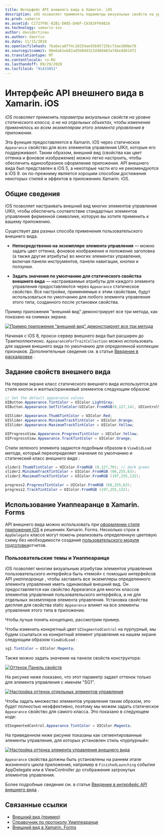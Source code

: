```yaml
---
title: Интерфейс API внешнего вида в Xamarin. iOS
description: iOS позволяет применять параметры визуальных свойств на уровне статического класса, а не на отдельных объектах, чтобы изменение применялось ко всем экземплярам этого элемента управления в приложении.
ms.prod: xamarin
ms.assetid: C1727F0C-82B1-D085-D46F-C6383FF04B16
ms.technology: xamarin-ios
author: davidortinau
ms.author: daortin
ms.date: 11/15/2018
ms.openlocfilehash: 7ba6eca8f74c10254ae93b95725bc73ae100be70
ms.sourcegitcommit: 00e6a61eb82ad5b0dd323d48d483a74bedd814f2
ms.translationtype: MT
ms.contentlocale: ru-RU
ms.lasthandoff: 09/29/2020
ms.locfileid: "91433851"
---
```

# <a name="appearance-api-in-xamarinios"></a>Интерфейс API внешнего вида в Xamarin. iOS

_iOS позволяет применять параметры визуальных свойств на уровне статического класса, а не на отдельных объектах, чтобы изменение применялось ко всем экземплярам этого элемента управления в приложении._

Эта функция предоставляется в Xamarin. iOS через статическое `Appearance` свойство для всех элементов управления UIKit, которые его поддерживают. Таким образом, внешний вид (свойства как цвет оттенка и фоновое изображение) можно легко настроить, чтобы обеспечить единообразное оформление приложения. API внешнего вида был представлен в iOS 5, а некоторые части его не рекомендуются в iOS 9. он по-прежнему является хорошим способом достижения некоторых стилей и эффектов в приложениях Xamarin. iOS.

## <a name="overview"></a>Общие сведения

iOS позволяет настраивать внешний вид многих элементов управления UIKit, чтобы обеспечить соответствие стандартных элементов управления фирменной символике, которую вы хотите применить к вашему приложению.

Существует два разных способа применения пользовательского внешнего вида.

- **Непосредственно на экземпляре элемента управления** — можно задать цвет оттенка, фоновое изображение и положение заголовка (а также другие атрибуты) во многих элементах управления, включая панели инструментов, панели навигации, кнопки и ползунки.

- **Задать значения по умолчанию для статического свойства внешнего вида** — настраиваемые атрибуты для каждого элемента управления предоставляются через `Appearance` статическое свойство. Все настройки, применяемые к этим свойствам, будут использоваться по умолчанию для любого элемента управления этого типа, созданного после установки свойства.

Пример приложения "внешний вид" демонстрирует все три метода, как показано на снимках экрана:

[![Пример приложения "внешний вид" демонстрирует все три метода](introduction-to-the-appearance-api-images/appearance01-sml.png)](introduction-to-the-appearance-api-images/appearance01.png#lightbox)

Начиная с iOS 8, прокси-сервер внешнего вида был расширен до Траитколлектионс.
 `AppearanceForTraitCollection` можно использовать для задания внешнего вида по умолчанию для определенной коллекции признаков. Дополнительные сведения см. в статье [Введение в раскадровки](~/ios/user-interface/storyboards/unified-storyboards.md) .

## <a name="setting-appearance-properties"></a>Задание свойств внешнего вида

На первом экране класс статического внешнего вида используется для стиля кнопок и желтых/оранжевый элементов следующим образом:

```csharp
// Set the default appearance values
UIButton.Appearance.TintColor = UIColor.LightGray;
UIButton.Appearance.SetTitleColor(UIColor.FromRGB(0,127,14), UIControlState.Normal);

UISlider.Appearance.ThumbTintColor = UIColor.Red;
UISlider.Appearance.MinimumTrackTintColor = UIColor.Orange;
UISlider.Appearance.MaximumTrackTintColor = UIColor.Yellow;

UIProgressView.Appearance.ProgressTintColor = UIColor.Yellow;
UIProgressView.Appearance.TrackTintColor = UIColor.Orange;
```

Стили зеленого элемента задаются подобным образом в `ViewDidLoad` методе, который переопределяет значения по умолчанию и статический класс *внешнего вида* :

```csharp
slider2.ThumbTintColor = UIColor.FromRGB (0,127,70); // dark green
slider2.MinimumTrackTintColor = UIColor.FromRGB (66,255,63);
slider2.MaximumTrackTintColor = UIColor.FromRGB (197,255,132);
```

```csharp
progress2.ProgressTintColor = UIColor.FromRGB (66,255,63);
progress2.TrackTintColor = UIColor.FromRGB (197,255,132);
```

## <a name="using-uiappearance-in-xamarinforms"></a>Использование Уиаппеаранце в Xamarin. Forms

API внешнего вида можно использовать при [оформлении стиля приложения iOS](~/xamarin-forms/platform/ios/formatting.md#uiappearance-api) в решениях Xamarin. Forms. Несколько строк в `AppDelegate` классе могут помочь реализовать определенную цветовую схему без необходимости создания [пользовательского модуля подготовки](~/xamarin-forms/app-fundamentals/custom-renderer/index.md)отчетов.

### <a name="custom-themes-and-uiappearance"></a>Пользовательские темы и Уиаппеаранце

iOS позволяет многим визуальным атрибутам элементов управления пользовательского интерфейса быть «темой» с помощью интерфейсов API *уиаппеаранце* , чтобы заставить все экземпляры определенного элемента управления иметь одинаковый внешний вид. Он предоставляется как свойство Appearance для многих классов элементов управления пользовательского интерфейса, а не для отдельных экземпляров элемента управления. Установка свойства дисплея для свойства static `Appearance` влияет на все элементы управления этого типа в приложении.

Чтобы лучше понять концепцию, рассмотрим пример.

Чтобы изменить конкретный цвет `UISegmentedControl` на пурпурный, мы будем ссылаться на конкретный элемент управления на нашем экране следующим образом `ViewDidLoad` :

```csharp
sg1.TintColor = UIColor.Magenta;
```

Также можно задать значение на панели свойств конструктора:

[![Оттенок Панель свойств](introduction-to-the-appearance-api-images/propertiespadtint.png)](introduction-to-the-appearance-api-images/propertiespadtint.png#lightbox)

На рисунке ниже показано, что этот параметр задает оттенок только для элемента управления с именем "SG1".

[![Настройка оттенок отдельных элементов управления](introduction-to-the-appearance-api-images/image53.png)](introduction-to-the-appearance-api-images/image53.png#lightbox)

Чтобы задать множество элементов управления таким образом, это будет полностью неэффективно, поэтому мы можем задать статическое `Appearance` свойство для самого класса. Это показано в следующем коде:

```csharp
UISegmentedControl.Appearance.TintColor = UIColor.Magenta;
```

На приведенном ниже рисунке показаны как сегментированные элементы управления, для которых установлен стиль «пурпурный»:

[![Настройка оттенка элемента управления внешнего вида](introduction-to-the-appearance-api-images/image54.png)](introduction-to-the-appearance-api-images/image54.png#lightbox)

`Appearance` свойства должны быть установлены на раннем этапе жизненного цикла приложения, например в `FinishedLaunching` событии AppDelegate или в ViewController до отображения затронутых элементов управления.

Более подробные сведения см. в статье [Введение в интерфейс API внешнего вида](~/ios/user-interface/ios-ui/introduction-to-the-appearance-api.md) .

## <a name="related-links"></a>Связанные ссылки

- [Внешний вид (пример)](/samples/xamarin/ios-samples/appearance)
- [Справочник по протоколу Уиаппеаранце](https://developer.apple.com/library/ios/documentation/UIKit/Reference/UIAppearance_Protocol/)
- [Внешний вид в Xamarin. Forms](~/xamarin-forms/platform/ios/formatting.md#uiappearance-api)